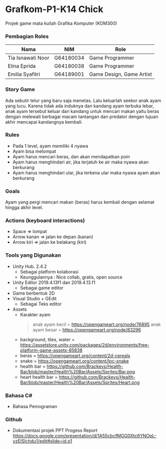 # Grafkom-P1-K14 Chick
Projek game mata kuliah Grafika Komputer (KOM300)

### Pembagian Roles
| Nama | NIM | Role |
| ---- | --- | ---- |
| Tia Isnawati Noor | G64180034 | Game Programmer | 
| Elina Eprida | G64180038 | Game Programmer |
| Emilia Syafitri | G64189001 | Game Design, Game Artist |

### Story Game
Ada sebutir telur yang baru saja menetas. Lalu keluarlah seekor anak ayam yang lucu. Karena tidak ada induknya dan kandang ayam terbuka lebar, anak ayam tersebut keluar dari kandang untuk mencari makan yaitu beras dengan melewati berbagai macam tantangan dan predator dengan tujuan akhir mencapai kandangnya kembali.

### Rules
* Pada 1 level, ayam memiliki 4 nyawa
* Ayam bisa melompat
* Ayam harus mencari beras, dan akan mendapatkan poin 
* Ayam harus menghindari air, jika terjatuh ke air maka nyawa akan berkurang
* Ayam harus menghindari ular, jika terkena ular maka nyawa ayam akan berkurang

### Goals
Ayam yang pergi mencari makan (beras) harus kembali dengan selamat hingga akhir level. 

### Actions (keyboard interactions)
* Space => lompat
* Arrow kanan => jalan ke depan (kanan)
* Arrow kiri => jalan ke belakang (kiri)

### Tools yang Digunakan
* Unity Hub. 2.4.2
  - Sebagai platform kolaborasi
  - Keunggulannya : Nice collab, gratis, open source
* Unity Editor 2019.4.13f1 dan 2019.4.13.f1
  - Sebagai game editor
* Game berbentuk 2D
* Visual Studio + GEdit
  - Sebagai Teks editor
* Assets
  - Karakter ayam 
     > anak ayam kecil = https://opengameart.org/node/76895
     > anak ayam besar = https://opengameart.org/node/83296
  - background, tiles, water = https://assetstore.unity.com/packages/2d/environments/free-platform-game-assets-85838 
  - beras = https://opengameart.org/content/2d-cereals
  - snake = https://opengameart.org/content/lpc-snake 
  - health bar = https://github.com/Brackeys/Health-Bar/blob/master/Health%20Bar/Assets/Sprites/Bar.png
  - heart health bar = https://github.com/Brackeys/Health-Bar/blob/master/Health%20Bar/Assets/Sprites/Heart.png

### Bahasa C#
  - Bahasa Pemograman

### Github 
  - Dokumentasi projek
PPT Progess Report 
https://docs.google.com/presentation/d/1A55cbcfMGG0Xtc6YNOpL-yzEISIchdu1/edit#slide=id.p1
